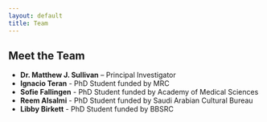 ```yaml
---
layout: default
title: Team
---
```


## Meet the Team

- **Dr. Matthew J. Sullivan** – Principal Investigator
- **Ignacio Teran** - PhD Student funded by MRC
- **Sofie Fallingen** - PhD Student funded by Academy of Medical Sciences
- **Reem Alsalmi** - PhD Student funded by Saudi Arabian Cultural Bureau
- **Libby Birkett** - PhD Student funded by BBSRC
